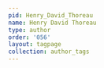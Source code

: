 ```yaml
---
pid: Henry_David_Thoreau
name: Henry David Thoreau
type: author
order: '056'
layout: tagpage
collection: author_tags
---
```

